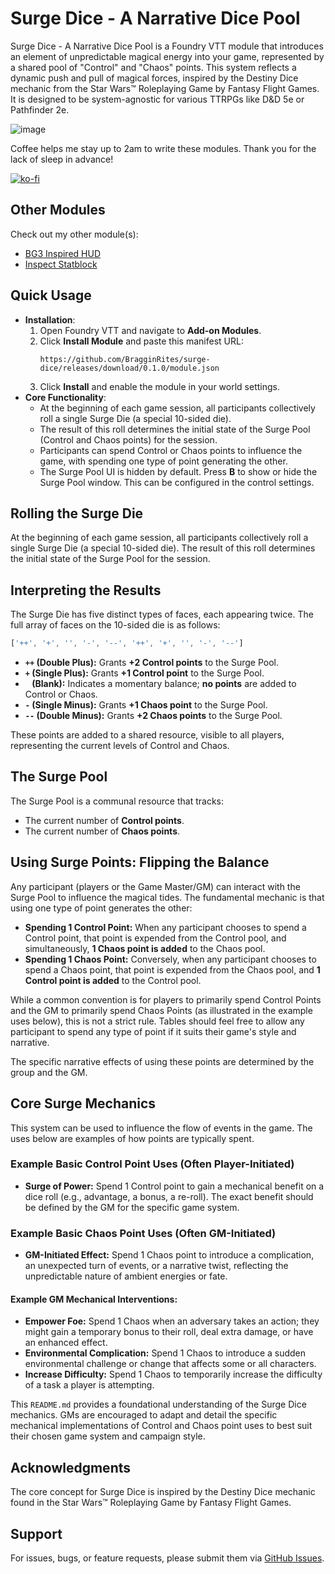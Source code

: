 # Surge Dice - A Narrative Dice Pool

Surge Dice - A Narrative Dice Pool is a Foundry VTT module that introduces an element of unpredictable magical energy into your game, represented by a shared pool of "Control" and "Chaos" points. This system reflects a dynamic push and pull of magical forces, inspired by the Destiny Dice mechanic from the Star Wars™ Roleplaying Game by Fantasy Flight Games. It is designed to be system-agnostic for various TTRPGs like D&D 5e or Pathfinder 2e.

![image](https://github.com/user-attachments/assets/0fb8c329-a6c9-4ecb-9aab-458d4f65f3fa)


Coffee helps me stay up to 2am to write these modules. Thank you for the lack of sleep in advance!

[![ko-fi](https://ko-fi.com/img/githubbutton_sm.svg)](https://ko-fi.com/bragginrites)

## Other Modules

Check out my other module(s):

- [BG3 Inspired HUD](https://github.com/BragginRites/bg3-inspired-hotbar)
- [Inspect Statblock](https://github.com/BragginRites/inspect-statblock)

## Quick Usage

- **Installation**:
  1. Open Foundry VTT and navigate to **Add-on Modules**.
  2. Click **Install Module** and paste this manifest URL:
     ```
     https://github.com/BragginRites/surge-dice/releases/download/0.1.0/module.json
     ```
  3. Click **Install** and enable the module in your world settings.
- **Core Functionality**:
    - At the beginning of each game session, all participants collectively roll a single Surge Die (a special 10-sided die).
    - The result of this roll determines the initial state of the Surge Pool (Control and Chaos points) for the session.
    - Participants can spend Control or Chaos points to influence the game, with spending one type of point generating the other.
    - The Surge Pool UI is hidden by default. Press **B** to show or hide the Surge Pool window. This can be configured in the control settings.

## Rolling the Surge Die

At the beginning of each game session, all participants collectively roll a single Surge Die (a special 10-sided die). The result of this roll determines the initial state of the Surge Pool for the session.

## Interpreting the Results

The Surge Die has five distinct types of faces, each appearing twice. The full array of faces on the 10-sided die is as follows:

```javascript
['++', '+', '', '-', '--', '++', '+', '', '-', '--']
```

*   **`++` (Double Plus):** Grants **+2 Control points** to the Surge Pool.
*   **`+` (Single Plus):** Grants **+1 Control point** to the Surge Pool.
*   **` ` (Blank):** Indicates a momentary balance; **no points** are added to Control or Chaos.
*   **`-` (Single Minus):** Grants **+1 Chaos point** to the Surge Pool.
*   **`--` (Double Minus):** Grants **+2 Chaos points** to the Surge Pool.

These points are added to a shared resource, visible to all players, representing the current levels of Control and Chaos.

## The Surge Pool

The Surge Pool is a communal resource that tracks:

*   The current number of **Control points**.
*   The current number of **Chaos points**.

## Using Surge Points: Flipping the Balance

Any participant (players or the Game Master/GM) can interact with the Surge Pool to influence the magical tides. The fundamental mechanic is that using one type of point generates the other:

*   **Spending 1 Control Point:** When any participant chooses to spend a Control point, that point is expended from the Control pool, and simultaneously, **1 Chaos point is added** to the Chaos pool.
*   **Spending 1 Chaos Point:** Conversely, when any participant chooses to spend a Chaos point, that point is expended from the Chaos pool, and **1 Control point is added** to the Control pool.

While a common convention is for players to primarily spend Control Points and the GM to primarily spend Chaos Points (as illustrated in the example uses below), this is not a strict rule. Tables should feel free to allow any participant to spend any type of point if it suits their game's style and narrative.

The specific narrative effects of using these points are determined by the group and the GM.

## Core Surge Mechanics

This system can be used to influence the flow of events in the game. The uses below are examples of how points are typically spent.

### Example Basic Control Point Uses (Often Player-Initiated)

*   **Surge of Power:** Spend 1 Control point to gain a mechanical benefit on a dice roll (e.g., advantage, a bonus, a re-roll). The exact benefit should be defined by the GM for the specific game system.

### Example Basic Chaos Point Uses (Often GM-Initiated)

*   **GM-Initiated Effect:** Spend 1 Chaos point to introduce a complication, an unexpected turn of events, or a narrative twist, reflecting the unpredictable nature of ambient energies or fate.

#### Example GM Mechanical Interventions:

*   **Empower Foe:** Spend 1 Chaos when an adversary takes an action; they might gain a temporary bonus to their roll, deal extra damage, or have an enhanced effect.
*   **Environmental Complication:** Spend 1 Chaos to introduce a sudden environmental challenge or change that affects some or all characters.
*   **Increase Difficulty:** Spend 1 Chaos to temporarily increase the difficulty of a task a player is attempting.

This `README.md` provides a foundational understanding of the Surge Dice mechanics. GMs are encouraged to adapt and detail the specific mechanical implementations of Control and Chaos point uses to best suit their chosen game system and campaign style.

## Acknowledgments

The core concept for Surge Dice is inspired by the Destiny Dice mechanic found in the Star Wars™ Roleplaying Game by Fantasy Flight Games.

## Support

For issues, bugs, or feature requests, please submit them via [GitHub Issues](https://github.com/BragginRites/surge-dice/issues). 
